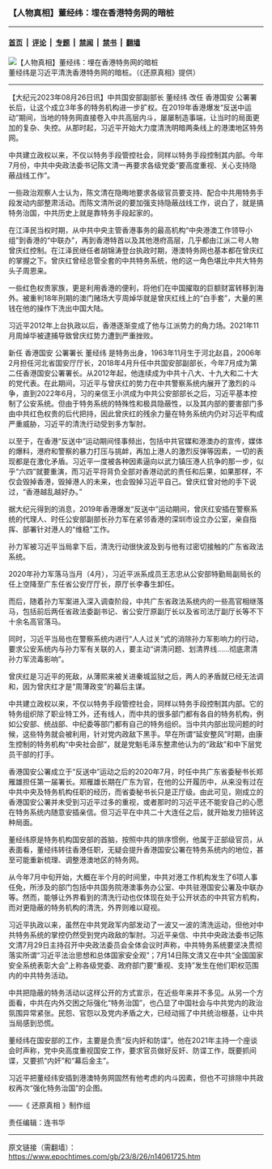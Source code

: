 ### 【人物真相】董经纬：埋在香港特务网的暗桩

---

#### [首页](../../../..?n14061725) &nbsp;|&nbsp; [评论](../../../../../epoch-comment?n14061725) &nbsp;|&nbsp; [专题](../../../../../epoch-special?n14061725) &nbsp;|&nbsp; [禁闻](../../../../../epoch-news?n14061725) &nbsp;|&nbsp; [禁书](../../../../../books?n14061725) &nbsp;|&nbsp; [翻墙](https://github.com/gfw-breaker/nogfw/blob/master/README.md?n14061725)


<div><img alt="【人物真相】董经纬：埋在香港特务网的暗桩" class="attachment-djy_600_400 size-djy_600_400 wp-post-image" src="https://i.epochtimes.com/assets/uploads/2023/08/id14061728-1200x800-600x400.jpg"/>
<div class="caption">
 董经纬是习近平清洗香港特务网的暗桩。（《还原真相》提供）
</div></div><hr/><div class="post_content" id="artbody" itemprop="articleBody">
 <!-- article content begin -->
 <p>
  【大纪元2023年08月26日讯】中共国安部副部长
  <ok href="https://www.epochtimes.com/gb/tag/%E8%91%A3%E7%BB%8F%E7%BA%AC.html">
   董经纬
  </ok>
  改任
  <ok href="https://www.epochtimes.com/gb/tag/%E9%A6%99%E6%B8%AF%E5%9B%BD%E5%AE%89.html">
   香港国安
  </ok>
  公署署长后，让这个成立3年多的特务机构进一步扩权。在2019年香港爆发“反送中运动”期间，当地的特务网直接卷入中共高层内斗，屡屡制造事端，让当时的局面更加的复杂、失控。从那时起，习近平开始大力度清洗明暗两条线上的港澳地区特务网。
 </p>
 <p>
  <center>
  </center>
  <p>
   中共建立政权以来，不仅以特务手段管控社会，同样以特务手段控制其内部。今年7月份，中共中央政法委书记陈文清一再要求各级党委“要高度重视、关心支持隐蔽战线工作”。
  </p>
  <p>
   一些政治观察人士认为，陈文清在隐晦地要求各级官员要支持、配合中共用特务手段发动内部整肃活动。而陈文清所说的要加强支持隐蔽战线工作，说白了，就是搞特务治国，中共历史上就是靠特务手段起家的。
  </p>
  <p>
   在江泽民当权时期，从中共中央主管香港事务的最高机构“中央港澳工作领导小组”到香港的“中联办”，再到香港特首以及其他港府高层，几乎都由江派二号人物曾庆红控制。在江泽民继任者胡锦涛登台执政时期，港澳特务网也基本都在曾庆红的掌握之下。曾庆红曾经总管全套的中共特务系统，他的这一角色堪比中共大特务头子周恩来。
  </p>
  <p>
   一些红色权贵家族，更是利用香港的便利，将他们在中国擢取的巨额财富转移到海外。被重判18年刑期的澳门赌场大亨周焯华就是曾庆红线上的“白手套”，大量的黑钱在他的操作下洗出中国大陆。
  </p>
  <p>
   习近平2012年上台执政以后，香港逐渐变成了他与江派势力的角力场。2021年11月周焯华被逮捕导致曾庆红势力遭到严重挫败。
  </p>
  <p>
   新任
   <ok href="https://www.epochtimes.com/gb/tag/%E9%A6%99%E6%B8%AF%E5%9B%BD%E5%AE%89.html">
    香港国安
   </ok>
   公署署长
   <ok href="https://www.epochtimes.com/gb/tag/%E8%91%A3%E7%BB%8F%E7%BA%AC.html">
    董经纬
   </ok>
   是特务出身，1963年11月生于河北赵县，2006年2月担任河北省国安厅厅长，2018年4月升任中共国安部副部长，今年7月成为第二任香港国安公署署长。从2012年起，他连续成为中共十八大、十九大和二十大的党代表。在此期间，习近平与曾庆红的势力在中共警察系统内展开了激烈的斗争，直到2022年6月，习的亲信王小洪成为中共公安部部长之后，习近平基本控制了公安系统。但由于特务系统的特殊性和极具隐蔽性，以及其内部的要害部门多由中共红色权贵的后代把持，因此曾庆红的残余力量在特务系统内仍对习近平构成严重威胁，习近平的清洗行动受到多方掣肘。
  </p>
  <p>
   以至于，在香港“反送中”运动期间怪事频出，包括中共官媒和港澳办的宣传，媒体的爆料，港府和警察的暴力打压与挑衅，再加上港人的激烈反弹等因素，一切的表现都是在激化矛盾。习近平一度被各种因素逼向以武力镇压港人抗争的那一步，似乎“六四”就要重演，而习近平将背负全部对香港动武的责任和后果，如果那样，不仅会毁掉香港，毁掉港人的未来，也会毁掉习近平自己。曾庆红曾对他的手下说过，“香港越乱越好办。”
  </p>
  <p>
   据大纪元得到的消息，2019年香港爆发“反送中”运动期间，曾庆红安插在警察系统的代理人、时任公安部副部长孙力军在紧邻香港的深圳市设立办公室，亲自指挥、部署针对港人的“维稳”工作。
  </p>
  <p>
   孙力军被习近平当局拿下后，清洗行动很快波及到与他有过密切接触的广东省政法系统。
  </p>
  <p>
   2020年孙力军落马当月（4月），习近平派系成员王志忠从公安部特勤局副局长的任上空降至广东任省公安厅厅长，原厅长李春生卸任。
  </p>
  <p>
   <center>
   </center>
   <p>
    而后，随着孙力军案进入深入调查阶段，中共广东省政法系统内的一些高官相继落马，包括前后两任省政法委副书记、省公安厅原副厅长以及省司法厅副厅长等不下十余名高官落马。
   </p>
   <p>
    同时，习近平当局也在警察系统内进行“人人过关”式的消除孙力军影响力的行动，要求公安系统内与孙力军有关联的人，要主动“讲清问题、划清界线……彻底肃清孙力军流毒影响”。
   </p>
   <p>
    曾庆红是习近平的死敌，从薄熙来被关进秦城监狱之后，两人的矛盾就已经无法调和，因为曾庆红才是“周薄政变”的幕后主谋。
   </p>
   <p>
    中共建立政权以来，不仅以特务手段管控社会，同样以特务手段控制其内部。它的特务组织除了职业特工外，还有线人，而中共的很多部门都有各自的特务机构，例如公安部、统战部、中纪委等部门都有自己的特务组织。当中共内部出现问题的时候，这些特务就会被利用，针对党内政敌下黑手。早在所谓“延安整风”时期，由康生控制的特务机构“中央社会部”，就是党魁毛泽东整肃他认为的“政敌”和中下层党员干部的打手。
   </p>
   <p>
    香港国安公署成立于“反送中”运动之后的2020年7月，时任中共广东省委秘书长郑雁雄担任第一届署长。郑雁雄长期在广东为官，在他的公开履历中，从来没有过在中共中央及特务机构任职的经历，而省委秘书长只是正厅级。由此可见，刚成立的香港国安公署并未受到习近平过多的重视，或者那时的习近平还不能安自己的心愿在特务系统内随意安插亲信。但习近平在中共二十大连任之后，就开始发力扭转这种局面。
   </p>
   <p>
    董经纬原是特务机构国安部的首脑，按照中共的排序惯例，他属于正部级官员，从表面看，董经纬转往香港任职，无疑会提升香港国安公署在特务系统内的地位，甚至可能重新梳理、调整港澳地区的特务网。
   </p>
   <p>
    从今年7月中旬开始，大概在半个月的时间里，中共对港工作机构发生了6项人事任免，所涉及的部门包括中共国务院港澳事务办公室、中共驻港国安公署及中联办等。然而，能够让外界看到的清洗行动也仅体现在处于公开状态的中共官方机构，而对更隐蔽的特务机构的清洗，外界则难以窥视。
   </p>
   <p>
    习近平执政以来，虽然在中共党政军内部发动了一波又一波的清洗运动，但他对中共特务系统的掌控仍然受到党内政敌的掣肘。习近平亲信、中共中央政法委书记陈文清7月29日主持召开中央政法委员会全体会议时声称，中共特务系统要坚决贯彻落实所谓“习近平法治思想和总体国家安全观”；7月14日陈文清又在中共“全国国家安全系统表彰大会”上称各级党委、政府部门要“重视、支持”发生在他们职权范围内的中共特务活动。
   </p>
   <p>
    中共把隐蔽的特务活动以这样公开的方式宣示，在近些年来并不多见。从另一个方面看，中共在内外交困之际强化“特务治国”，也凸显了中国社会与中共党内的政治氛围异常紧张。民怨、官怨以及党内矛盾之大，已经动摇了中共统治根基，让中共当局感到恐慌。
   </p>
   <p>
    董经纬在国安部的工作，主要是负责“反内奸和防谍”。他在2021年主持一个座谈会时声称，党中央高度重视国安工作，要求官员做好反奸、防谍工作，既要抓间谍，又要抓“内奸”和“幕后金主”。
   </p>
   <p>
    习近平把董经纬安插到港澳特务网固然有他考虑的内斗因素，但也不可排除中共政权再次“强化特务治国”的企图。
   </p>
   <p>
    ——《
    <ok href="https://www.epochtimes.com/gb/tag/%E9%82%84%E5%8E%9F%E7%9C%9F%E7%9B%B8.html">
     还原真相
    </ok>
    》制作组
   </p>
   <p>
    责任编辑：连书华
   </p>
   <!-- article content end -->
   <div id="below_article_ad">
   </div>
  </p>
 </p>
</div>


---

原文链接（需翻墙）：https://www.epochtimes.com/gb/23/8/26/n14061725.htm